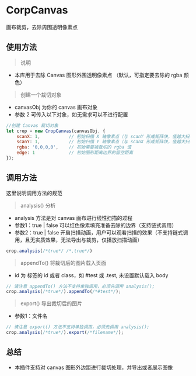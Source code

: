 # CorpCanvas
画布裁剪，去除周围透明像素点

## 使用方法

> 说明

* 本库用于去除 Canvas 图形外围透明像素点 （默认，可指定要去除的 rgba 颜色）

> 创建一个裁切对象

* canvasObj 为你的 canvas 画布对象
* 参数 2 可传入以下对象，如无需求可以不进行配置

```javascript
//创建 Canvas 裁切对象
let crop = new CropCanvas(canvasObj, {
    scanX: 1,           // 初始扫描 X 轴像素点（与 scanY 形成矩阵块，值越大扫描越快）
    scanY: 1,           // 初始扫描 Y 轴像素点（与 scanX 形成矩阵块，值越大扫描越快）
    rgba: '0,0,0,0',    // 初始需要被裁切的 rgba 值
    edge: 1             // 初始图形距离边界的留空距离
});
```


## 调用方法

这里说明调用方法的规范

>  analysis() 分析

* analysis 方法是对 canvas 画布进行线性扫描的过程
* 参数1：true | false 可以红色像素填充准备去除的边界（支持链式调用）
* 参数2：true | false 开启扫描动画，用户可以观看扫描的效果（不支持链式调用，且无实质效果，无法导出与裁剪，仅播放扫描动画）

```javascript
crop.analysis(/*true*/ /*,true*/)
```

>  appendTo() 将裁切后的图片载入页面

* id 为 标签的 id 或者 class，如 #test 或 .test, 未设置默认载入 body

```javascript
// 请注意 appendTo() 方法不支持单独调用，必须先调用 analysis();
crop.analysis(/*true*/).appendTo(/*#test*/);
```
>  export() 导出裁切后的图片

* 参数1：文件名

```javascript
// 请注意 export() 方法不支持单独调用，必须先调用 analysis();
crop.analysis(/*true*/).export(/*filename*/);
```


## 总结

* 本插件支持对 canvas 图形外边距进行裁切处理，并导出或者展示图像
